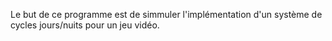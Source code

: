Le but de ce programme est de simmuler l'implémentation d'un système de cycles jours/nuits pour un jeu vidéo.
